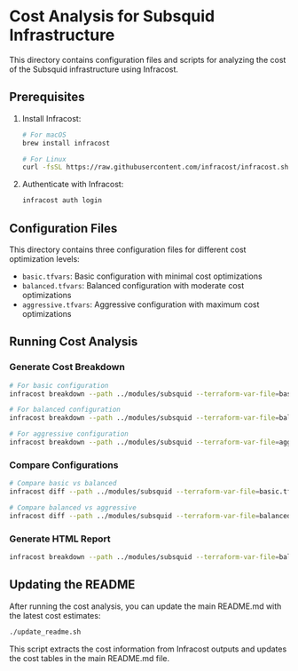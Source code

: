 # Cost Analysis for Subsquid Infrastructure

This directory contains configuration files and scripts for analyzing the cost of the Subsquid infrastructure using Infracost.

## Prerequisites

1. Install Infracost:
   ```bash
   # For macOS
   brew install infracost
   
   # For Linux
   curl -fsSL https://raw.githubusercontent.com/infracost/infracost.sh | sh
   ```

2. Authenticate with Infracost:
   ```bash
   infracost auth login
   ```

## Configuration Files

This directory contains three configuration files for different cost optimization levels:

- `basic.tfvars`: Basic configuration with minimal cost optimizations
- `balanced.tfvars`: Balanced configuration with moderate cost optimizations
- `aggressive.tfvars`: Aggressive configuration with maximum cost optimizations

## Running Cost Analysis

### Generate Cost Breakdown

```bash
# For basic configuration
infracost breakdown --path ../modules/subsquid --terraform-var-file=basic.tfvars --format=table

# For balanced configuration
infracost breakdown --path ../modules/subsquid --terraform-var-file=balanced.tfvars --format=table

# For aggressive configuration
infracost breakdown --path ../modules/subsquid --terraform-var-file=aggressive.tfvars --format=table
```

### Compare Configurations

```bash
# Compare basic vs balanced
infracost diff --path ../modules/subsquid --terraform-var-file=basic.tfvars --compare-to ../modules/subsquid --terraform-var-file=balanced.tfvars

# Compare balanced vs aggressive
infracost diff --path ../modules/subsquid --terraform-var-file=balanced.tfvars --compare-to ../modules/subsquid --terraform-var-file=aggressive.tfvars
```

### Generate HTML Report

```bash
infracost breakdown --path ../modules/subsquid --terraform-var-file=balanced.tfvars --format=html --out-file=cost-report.html
```

## Updating the README

After running the cost analysis, you can update the main README.md with the latest cost estimates:

```bash
./update_readme.sh
```

This script extracts the cost information from Infracost outputs and updates the cost tables in the main README.md file. 